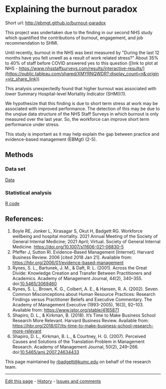 
Explaining the burnout paradox
=================================

Short url: http://ebmgt.github.io/burnout-paradox

This project was undertaken due to the finding in our second NHS study which quantified the contributions of burnout, engagement, and job recommendation to SHMI. 

Until recently, burnout in the NHS was best measured by "During the last 12 months have you felt unwell as a result of work related stress?" About 35% to 40% of staff before COVID answered yes to this question ([link to plot at NHS - https://www.nhsstaffsurveys.com/results/interactive-results/](https://public.tableau.com/shared/XMYRNQWDR?:display_count=n&:origin=viz_share_link))

This analysis unexpectedly found that higher burnout was associated with *lower* Summary Hospital-level Mortality Indicator (SHMI)(1).

We hypothesize that this finding is due to short term stress at work may be associated with improved performance. The detection of this may be due to the unqiue data structure of the NHS Staff Surveys in which burnout is only measured over the last year. So, the workforce can improve short term performance under stress.

This study is important as it may help explain the gap between practice and evidence-based management (EBMgt) (2-5).

## Methods
### Data set
[Data](https://github.com/ebmgt/burnout-paradox/tree/main/data)

### Statistical analysis
[R code](https://github.com/ebmgt/burnout-paradox/tree/main/code)

## References:
1. Boyle RE, Jonker L, Xirasagar S, Okut H, Badgett RG. Workforce wellbeing and hospital mortality. 2021 Annual Meeting of the Society of General Internal Medicine; 2021 April; Virtual. Society of General Internal Medicine. https://doi.org/10.1007/s11606-021-06830-5
2. Pfeffer J, Sutton RI. Evidence-Based Management [Internet]. Harvard Business Review. 2006 [cited 2018 Jan 21]. Available from: https://hbr.org/2006/01/evidence-based-management
3. Rynes, S. L., Bartunek, J. M., & Daft, R. L. (2001). Across the Great Divide: Knowledge Creation and Transfer Between Practitioners and Academics. Academy of Management Journal, 44(2), 340–355. doi:[10.5465/3069460](https://doi.org/10.5465/3069460)
4. Rynes, S. L., Brown, K. G., Colbert, A. E., & Hansen, R. A. (2002). Seven Common Misconceptions about Human Resource Practices: Research Findings versus Practitioner Beliefs and Executive Commentary. The Academy of Management Executive (1993-2005), 16(3), 92–103. Available from: https://www.jstor.org/stable/4165871
5. Shapiro, D. L., & Kirkman, B. (2018). It’s Time to Make Business School Research More Relevant. Harvard Business Review. Available from: https://hbr.org/2018/07/its-time-to-make-business-school-research-more-relevant
6. Shapiro, D. L., Kirkman, B. L., & Courtney, H. G. (2007). Perceived Causes and Solutions of the Translation Problem in Management Research. Academy of Management Journal, 50(2), 249–266. doi:[10.5465/amj.2007.24634433](https://doi.org/10.5465/amj.2007.24634433)

This page maintained by rbadgett@kumc.edu on behalf of the research team.

-------------------------------

[Edit this page](../../edit/master/README.md) - [History](../../commits/master/README.md)  - 
[Issues and comments](../../issues?q=is%3Aboth+is%3Aissue)
